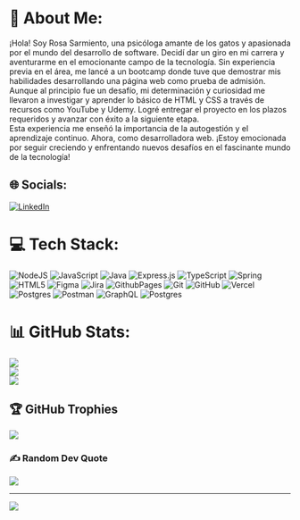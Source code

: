 # 💫 About Me:
¡Hola! Soy Rosa Sarmiento, una psicóloga amante de los gatos y apasionada por el mundo del desarrollo de software. Decidí dar un giro en mi carrera y aventurarme en el emocionante campo de la tecnología. Sin experiencia previa en el área, me lancé a un bootcamp donde tuve que demostrar mis habilidades desarrollando una página web como prueba de admisión.<br>Aunque al principio fue un desafío, mi determinación y curiosidad me llevaron a investigar y aprender lo básico de HTML y CSS a través de recursos como YouTube y Udemy. Logré entregar el proyecto en los plazos requeridos y avanzar con éxito a la siguiente etapa.<br>Esta experiencia me enseñó la importancia de la autogestión y el aprendizaje continuo. Ahora, como desarrolladora web. ¡Estoy emocionada por seguir creciendo y enfrentando nuevos desafíos en el fascinante mundo de la tecnología!

## 🌐 Socials:
[![LinkedIn](https://img.shields.io/badge/LinkedIn-%230077B5.svg?logo=linkedin&logoColor=white)](https://linkedin.com/in/https://www.linkedin.com/in/rosa-milet-sarmiento-pacheco-978688113?lipi=urn%3Ali%3Apage%3Ad_flagship3_profile_view_base_contact_details%3BGCNeBhLZQG2jEGjwBWaWSg%3D%3D) 

# 💻 Tech Stack:
![NodeJS](https://img.shields.io/badge/node.js-6DA55F?style=for-the-badge&logo=node.js&logoColor=white) ![JavaScript](https://img.shields.io/badge/javascript-%23323330.svg?style=for-the-badge&logo=javascript&logoColor=%23F7DF1E) ![Java](https://img.shields.io/badge/java-%23ED8B00.svg?style=for-the-badge&logo=openjdk&logoColor=white) ![Express.js](https://img.shields.io/badge/express.js-%23404d59.svg?style=for-the-badge&logo=express&logoColor=%2361DAFB) ![TypeScript](https://img.shields.io/badge/typescript-%23007ACC.svg?style=for-the-badge&logo=typescript&logoColor=white) ![Spring](https://img.shields.io/badge/spring-%236DB33F.svg?style=for-the-badge&logo=spring&logoColor=white) ![HTML5](https://img.shields.io/badge/html5-%23E34F26.svg?style=for-the-badge&logo=html5&logoColor=white) ![Figma](https://img.shields.io/badge/figma-%23F24E1E.svg?style=for-the-badge&logo=figma&logoColor=white) ![Jira](https://img.shields.io/badge/jira-%230A0FFF.svg?style=for-the-badge&logo=jira&logoColor=white) ![GithubPages](https://img.shields.io/badge/github%20pages-121013?style=for-the-badge&logo=github&logoColor=white) ![Git](https://img.shields.io/badge/git-%23F05033.svg?style=for-the-badge&logo=git&logoColor=white) ![GitHub](https://img.shields.io/badge/github-%23121011.svg?style=for-the-badge&logo=github&logoColor=white) ![Vercel](https://img.shields.io/badge/vercel-%23000000.svg?style=for-the-badge&logo=vercel&logoColor=white) ![Postgres](https://img.shields.io/badge/postgres-%23316192.svg?style=for-the-badge&logo=postgresql&logoColor=white) ![Postman](https://img.shields.io/badge/Postman-FF6C37?style=for-the-badge&logo=postman&logoColor=white) ![GraphQL](https://img.shields.io/badge/-GraphQL-E10098?style=for-the-badge&logo=graphql&logoColor=white) ![Postgres](https://img.shields.io/badge/postgres-%23316192.svg?style=for-the-badge&logo=postgresql&logoColor=white)
# 📊 GitHub Stats:
![](https://github-readme-stats.vercel.app/api?username=Rosamile&theme=prussian&hide_border=false&include_all_commits=false&count_private=false)<br/>
![](https://github-readme-streak-stats.herokuapp.com/?user=Rosamile&theme=prussian&hide_border=false)<br/>
![](https://github-readme-stats.vercel.app/api/top-langs/?username=Rosamile&theme=prussian&hide_border=false&include_all_commits=false&count_private=false&layout=compact)

## 🏆 GitHub Trophies
![](https://github-profile-trophy.vercel.app/?username=Rosamile&theme=darkhub&no-frame=false&no-bg=false&margin-w=4)

### ✍️ Random Dev Quote
![](https://quotes-github-readme.vercel.app/api?type=horizontal&theme=tokyonight)

---
[![](https://visitcount.itsvg.in/api?id=Rosamile&icon=6&color=0)](https://visitcount.itsvg.in)

<!-- Proudly created with GPRM ( https://gprm.itsvg.in ) -->

